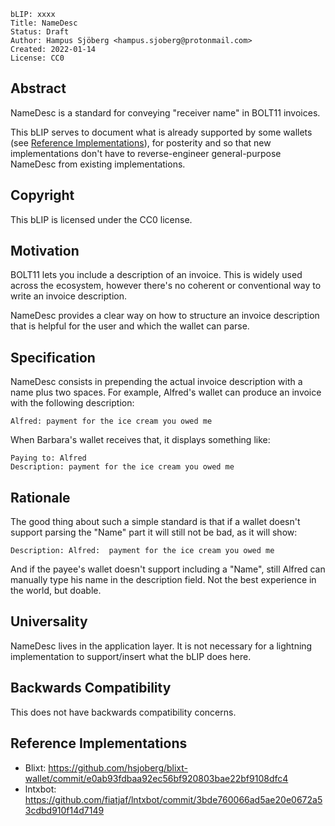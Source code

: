 ```
bLIP: xxxx
Title: NameDesc
Status: Draft
Author: Hampus Sjöberg <hampus.sjoberg@protonmail.com>
Created: 2022-01-14
License: CC0
```

## Abstract

NameDesc is a standard for conveying "receiver name" in BOLT11 invoices.  

This bLIP serves to document what is already supported by some wallets (see
[Reference Implementations](#reference-implementations)), for posterity and so
that new implementations don't have to reverse-engineer general-purpose
NameDesc from existing implementations. 

## Copyright

This bLIP is licensed under the CC0 license.

## Motivation

BOLT11 lets you include a description of an invoice. This is widely used across the ecosystem, however there's no coherent or conventional way to write an invoice description. 

NameDesc provides a clear way on how to structure an invoice description that is helpful for the user and which the wallet can parse.

## Specification

NameDesc consists in prepending the actual invoice description with a name plus two spaces. For example, Alfred's wallet can produce an invoice with the following description:

```
Alfred: payment for the ice cream you owed me
```

When Barbara's wallet receives that, it displays something like:

```
Paying to: Alfred
Description: payment for the ice cream you owed me
```

## Rationale

The good thing about such a simple standard is that if a wallet doesn't support parsing the "Name" part it will still not be bad, as it will show:

```
Description: Alfred:  payment for the ice cream you owed me
```

And if the payee's wallet doesn't support including a "Name", still Alfred can manually type his name in the description field. Not the best experience in the world, but doable.

## Universality

NameDesc lives in the application layer. It is not necessary for a lightning implementation to support/insert what the bLIP does here.

## Backwards Compatibility

This does not have backwards compatibility concerns.

## Reference Implementations

* Blixt: <https://github.com/hsjoberg/blixt-wallet/commit/e0ab93fdbaa92ec56bf920803bae22bf9108dfc4>
* lntxbot: <https://github.com/fiatjaf/lntxbot/commit/3bde760066ad5ae20e0672a53cdbd910f14d7149>